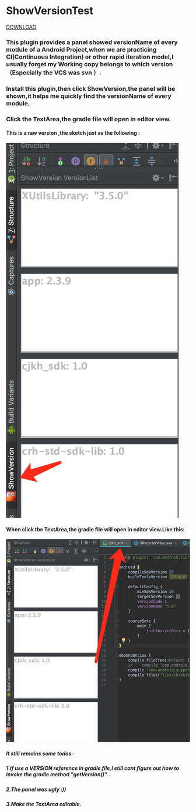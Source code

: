 # ShowVersionTest
[DOWNLOAD](https://plugins.jetbrains.com/plugin/10474-showversion)
### This plugin provides a panel showed versionName of every module of a Android Project,when we are practicing CI(Continuous Integration) or other rapid iteration model,I usually forget my Working copy belongs to which version （Especially the VCS was svn ）.
### Install this plugin,then click ShowVersion,the panel will be shown,it helps me quickly find the versionName of every module.
### Click the TextArea,the gradle file will open in editor view.
#### This is a raw version ,the sketch just as the following :
![png](https://github.com/tmac1999/ShowVersionTest/blob/master/tutorial/show_version_demo.png)


#### When click the TextArea,the gradle file will open in editor view.Like this:
![png](https://github.com/tmac1999/ShowVersionTest/blob/master/tutorial/show_version_demo2.png)

##### It still remains some todos:


##### 1.If use a VERSION reference in gradle file,I still cant figure out how to invoke the gradle method "getVersion()" .
##### 2.The panel was ugly :))
##### 3.Make the TextArea editable.
